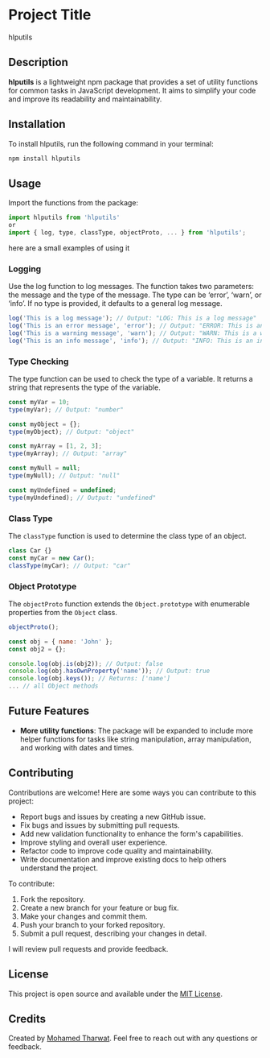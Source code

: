 # Project Title

hlputils

## Description

**hlputils** is a lightweight npm package that provides a set of utility functions for common tasks in JavaScript development. It aims to simplify your code and improve its readability and maintainability.

## Installation

To install hlputils, run the following command in your terminal:

```bash
npm install hlputils
```

## Usage

Import the functions from the package:

```javascript
import hlputils from 'hlputils'
or
import { log, type, classType, objectProto, ... } from 'hlputils';
```

here are a small examples of using it

### Logging

Use the log function to log messages. The function takes two parameters: the message and the type of the message. The type can be ‘error’, ‘warn’, or ‘info’. If no type is provided, it defaults to a general log message.

```javascript
log('This is a log message'); // Output: "LOG: This is a log message"
log('This is an error message', 'error'); // Output: "ERROR: This is an error message"
log('This is a warning message', 'warn'); // Output: "WARN: This is a warning message"
log('This is an info message', 'info'); // Output: "INFO: This is an info message"
```

### Type Checking

The type function can be used to check the type of a variable. It returns a string that represents the type of the variable.

```javascript
const myVar = 10;
type(myVar); // Output: "number"

const myObject = {};
type(myObject); // Output: "object"

const myArray = [1, 2, 3];
type(myArray); // Output: "array"

const myNull = null;
type(myNull); // Output: "null"

const myUndefined = undefined;
type(myUndefined); // Output: "undefined"
```

### Class Type

The `classType` function is used to determine the class type of an object.

```javascript
class Car {}
const myCar = new Car();
classType(myCar); // Output: "car"
```

### Object Prototype

The `objectProto` function extends the `Object.prototype` with enumerable properties from the `Object` class.

```javascript
objectProto();

const obj = { name: 'John' };
const obj2 = {};

console.log(obj.is(obj2)); // Output: false
console.log(obj.hasOwnProperty('name')); // Output: true
console.log(obj.keys()); // Returns: ['name']
... // all Object methods
```

## Future Features

- **More utility functions**: The package will be expanded to include more helper functions for tasks like string manipulation, array manipulation, and working with dates and times.

## Contributing

Contributions are welcome! Here are some ways you can contribute to this project:

- Report bugs and issues by creating a new GitHub issue.
- Fix bugs and issues by submitting pull requests.
- Add new validation functionality to enhance the form's capabilities.
- Improve styling and overall user experience.
- Refactor code to improve code quality and maintainability.
- Write documentation and improve existing docs to help others understand the project.

To contribute:

1. Fork the repository.
2. Create a new branch for your feature or bug fix.
3. Make your changes and commit them.
4. Push your branch to your forked repository.
5. Submit a pull request, describing your changes in detail.

I will review pull requests and provide feedback.

## License

This project is open source and available under the [MIT License](LICENSE).

## Credits

Created by [Mohamed Tharwat](https://github.com/mohamedtharwat000). Feel free to reach out with any questions or feedback.
